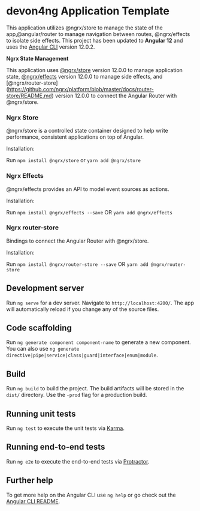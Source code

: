 # devon4ng Application Template

This application utilizes @ngrx/store to manage the state of the app,@angular/router to manage navigation between routes, @ngrx/effects to isolate side effects. This project has been updated to **Angular 12** and uses the [Angular CLI](https://github.com/angular/angular-cli) version 12.0.2.

**Ngrx State Management**

This application uses [@ngrx/store](https://github.com/ngrx/platform/blob/master/docs/store/README.md) version 12.0.0 to manage application state, [@ngrx/effects](https://github.com/ngrx/platform/blob/master/docs/effects/README.md) version 12.0.0 to manage side effects, and [@ngrx/router-store]
(https://github.com/ngrx/platform/blob/master/docs/router-store/README.md) version 12.0.0 to connect the Angular Router with @ngrx/store.

### Ngrx Store

@ngrx/store is a controlled state container designed to help write performance, consistent applications on top of Angular.

Installation:

Run `npm install @ngrx/store` or `yarn add @ngrx/store`

### Ngrx Effects

@ngrx/effects provides an API to model event sources as actions.

Installation:

Run `npm install @ngrx/effects --save` OR `yarn add @ngrx/effects`

### Ngrx router-store

Bindings to connect the Angular Router with @ngrx/store.

Installation:

Run `npm install @ngrx/router-store --save` OR `yarn add @ngrx/router-store`

## Development server

Run `ng serve` for a dev server. Navigate to `http://localhost:4200/`. The app will automatically reload if you change any of the source files.

## Code scaffolding

Run `ng generate component component-name` to generate a new component. You can also use `ng generate directive|pipe|service|class|guard|interface|enum|module`.

## Build

Run `ng build` to build the project. The build artifacts will be stored in the `dist/` directory. Use the `-prod` flag for a production build.

## Running unit tests

Run `ng test` to execute the unit tests via [Karma](https://karma-runner.github.io).

## Running end-to-end tests

Run `ng e2e` to execute the end-to-end tests via [Protractor](http://www.protractortest.org/).

## Further help

To get more help on the Angular CLI use `ng help` or go check out the [Angular CLI README](https://github.com/angular/angular-cli/blob/master/README.md).
